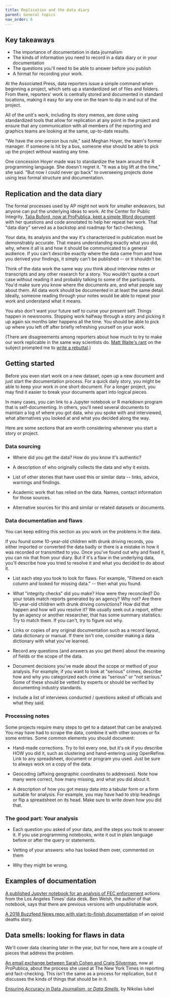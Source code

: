 ```yaml
---
title: Replication and the data diary
parent: General topics
nav_order: 6
---
```


## Key takeaways

* The importance of documentation in data journalism
* The kinds of information you need to record in a data diary or in your documentation
* The questions you'll need to be able to answer before you publish
* A format for recording your work.



At the Associated Press, data reporters issue a simple command when beginning a project, which sets up a standardized set of files and folders. From there, reporters' work is centrally stored and documented in standard locations, making it easy for any one on the team to dip in and out of the project.

All of the unit's work, including its story memos, are done using standardized tools that allow for replication at any point in the project and ensure that any communication with all members of the reporting and graphics teams are looking at the same, up-to-date results.

"We have the one-person bus rule," said Meghan Hoyer, the team's former manager. If someone is hit by a bus, someone else should be able to pick up the project without wasting any time.

One concession Hoyer made was to standardize the team around the R programming language. She doesn't regret it. "It was a big lift at the time," she said. "But now I could never go back" to overseeing projects done using less formal structure and documentation. 

## Replication and the data diary

The formal processes used by AP might not work for smaller endeavors, but anyone can put the underlying ideas to work. At the Center for Public Integrity, [Talia Buford, now at ProPublica, kept a simple Word document]({{site.baseurl}}/assets/docs/TB_Data_Diary.pdf) with her questions and code annotated to help her repeat her work. That "data diary" served as a backstop and roadmap for fact-checking. 

Your data, its analysis and the way it's characterized in publication must be demonstrably accurate. That means understanding exactly what you did, why, where it all is and how it should be communicated to a general audience. If you can't describe exactly where the data came from and how you derived your findings, it simply can't be published -- or it shouldn't be.

<!-- ASIDE: I was watching something recently that had something about how you should have your data in one place, and is it really there? I don't remember what that was. -->

Think of the data work the same way you think about interview notes or transcripts and any other research for a story. You wouldn't quote a court case without reading it and probably talking to some of the participants. You'd make sure you know where the documents are, and what people say about them. All data work should be documented in at least the same detail. Ideally, someone reading through your notes would be able to repeat your work and understand what it means.

You also don't want your future self to curse your present self. Things happen in newsrooms. Stopping work halfway through a story and picking it up again six months later happens all the time. You should be able to pick up where you left off after briefly refreshing yourself on your work.   

(There are disagreements among reporters about how much to try to make our work replicable in the same way scientists do. [Matt Waite's rant](https://github.com/datajtext/DataJournalismTextbook/blob/master/Modules/Replication/introduction.md) on the subject prompted me to [write a rebuttal](https://github.com/datajtext/DataJournalismTextbook/blob/master/Modules/Replication/response.md).)

## Getting started

Before you even start work on a new dataset, open up a new document and just start the documentation process.  For a quick daily story, you might be able to keep your work in one short document. For a longer project, you may find it easier to break your documents apart into logical pieces.

In many cases, you can link to a Jupyter notebook or R markdown program that is self-documenting.  In others, you'll need several documents to maintain a log of where you got data, who you spoke with and interviewed, what alternatives you looked at and what you decided along the way.

Here are some sections that are worth considering whenever you start a story or project.

### Data sourcing

* Where did you get the data? How do you know it's authentic?

* A description of who originally collects the data and why it exists.

* List of other stories that have used this or similar data -- links, advice, warnings and findings.

* Academic work that has relied on the data. Names, contact information for those sources.

* Alternative sources for this and similar or related datasets or documents.

### Data documentation and  flaws

You can keep editing this section as you work on the problems in the data.

If you found some 10-year-old children with drunk driving records, you either imported or converted the data badly or there is a mistake in how it was recorded or transmitted to you. Once you've found out why and fixed it, you can nix that from your diary. But if it's a flaw in the underlying data, you'll describe how you tried to resolve it and what you decided to do about it.

* List each step you took to look for flaws. For example, "Filtered on each column and looked for missing data." -- then what you found.

* What "integrity checks" did you make? How were they reconciled? Do your totals match reports generated by an agency? Why not? Are there 10-year-old children with drunk driving convictions? How did that happen and how will you resolve it? We usually seek out a report, either by an agency or another researcher, that has some summary statistics. Try to match them. If you can't, try to figure out why. 

* Links or copies of any original documentation such as a record layout, data dictionary or manual. If there isn't one, consider making a data dictionary with what you've learned.

* Record any questions (and answers as you get them) about the meaning of fields or the scope of the data.

* Document decisions you've made about the scope or method of your analysis. For example, if you want to look at "serious" crimes, describe how and why you categorized each crime as "serious" or "not serious." Some of these should be vetted by experts or should be verified by documenting industry standards.

* Include a list of interviews conducted / questions asked of officials and what they said.

### Processing notes

Some projects require many steps to get to a dataset that can be analyzed. You may have had to scrape the data, combine it with other sources or fix some entries. Some common elements you should document:

* Hand-made corrections. Try to list every one, but it's ok if you describe HOW you did it, such as clustering and hand-entering using OpenRefine. Link to any spreadsheet, document or program you used. Just be sure to always work on a copy of the data.

* Geocoding (affixing geographic coordinates to addresses). Note how many were correct, how many missing, and what you did about it.

* A description of how you got messy data into a tabular form or a form suitable for analysis. For example, you may have had to strip headings or flip a spreadsheet on its head. Make sure to write down how you did that.

### The good part: Your analysis

 * Each question you asked of your data, and the steps you took to answer it. If you use programming notebooks, write it out in plain language before or after the query or statements.

 * Vetting of your answers: who has looked them over, commented on them

 * Why they might be wrong.

## Examples of documentation

[A published Jupyter notebook for an analysis of FEC enforcement](http://nbviewer.jupyter.org/github/datadesk/ferc-enforcement-analysis/blob/master/02_analyze.ipynb) actions from the Los Angeles Times' data desk.  Ben Welsh, the author of that notebook, says that there are previous versions with unpublishable work.

[A 2018 Buzzfeed News repo with start-to-finish documentation](https://github.com/BuzzFeedNews/2018-05-fentanyl-and-cocaine-overdose-deaths) of an opioid deaths story.

## Data smells: looking for flaws in data

We'll cover data cleaning later in the year, but for now, here are a couple of pieces that address the problem. 

[An email exchange between Sarah Cohen and Craig Silverman]({{site.baseurl}}/assets/docs/bulletproof), now at ProPublica, about the process she used at The New York Times in reporting and fact-checking. This isn't the same as a process for replication, but it discusses the kinds of things that should be in it.

[Ensuring Accuracy in Data Journalism, or *Data Smells*](https://github.com/nikeiubel/data-smells/wiki/Ensuring-Accuracy-in-Data-Journalism), by Nikolas Iubel
